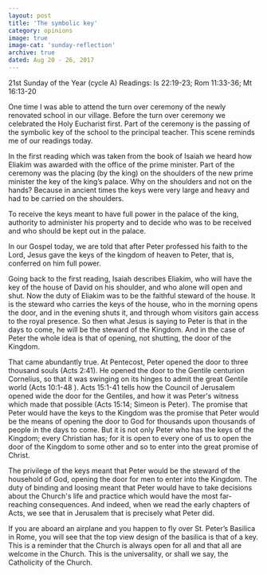 ```yaml
---
layout: post
title: 'The symbolic key'
category: opinions
image: true
image-cat: 'sunday-reflection'
archive: true
dated: Aug 20 - 26, 2017
---
```


21st Sunday of the Year (cycle A)
Readings:	Is 22:19-23; Rom 11:33-36; Mt 16:13-20

One time I was able to attend the turn over ceremony of the newly renovated school in our village.  Before the turn over ceremony we celebrated the Holy Eucharist first. Part of the ceremony is the passing of the symbolic key of the school to the principal teacher.  This scene reminds me of our readings today.

In the first reading which was taken from the book of Isaiah we heard how Eliakim was awarded with the office of the prime minister.  Part of the ceremony was the placing (by the king) on the shoulders of the new prime minister the key of the king’s palace.  Why on the shoulders and not on the hands?  Because in ancient times the keys were very large and heavy and had to be carried on the shoulders.

To receive the keys meant to have full power in the palace of the king, authority to administer his property and to decide who was to be received and who should be kept out in the palace.

In our Gospel today, we are told that after Peter professed his faith to the Lord, Jesus gave the keys of the kingdom of heaven to Peter, that is, conferred on him full power.

Going back to the first reading, Isaiah describes Eliakim, who will have the key of the house of David on his shoulder, and who alone will open and shut. Now the duty of Eliakim was to be the faithful steward of the house. It is the steward who carries the keys of the house, who in the morning opens the door, and in the evening shuts it, and through whom visitors gain access to the royal presence. So then what Jesus is saying to Peter is that in the days to come, he will be the steward of the Kingdom. And in the case of Peter the whole idea is that of opening, not shutting, the door of the Kingdom.

That came abundantly true. At Pentecost, Peter opened the door to three thousand souls (Acts 2:41). He opened the door to the Gentile centurion Cornelius, so that it was swinging on its hinges to admit the great Gentile world (Acts 10:1-48 ). Acts 15:1-41 tells how the Council of Jerusalem opened wide the door for the Gentiles, and how it was Peter's witness which made that possible (Acts 15:14; Simeon is Peter). The promise that Peter would have the keys to the Kingdom was the promise that Peter would be the means of opening the door to God for thousands upon thousands of people in the days to come. But it is not only Peter who has the keys of the Kingdom; every Christian has; for it is open to every one of us to open the door of the Kingdom to some other and so to enter into the great promise of Christ.

The privilege of the keys meant that Peter would be the steward of the household of God, opening the door for men to enter into the Kingdom. The duty of binding and loosing meant that Peter would have to take decisions about the Church's life and practice which would have the most far-reaching consequences. And indeed, when we read the early chapters of Acts, we see that in Jerusalem that is precisely what Peter did.

If you are aboard an airplane and you happen to fly over St. Peter’s Basilica in Rome, you will see that the top view design of the basilica is that of a key.  This is a reminder that the Church is always open for all and that all are welcome in the Church.  This is the universality, or shall we say, the Catholicity of the Church.
